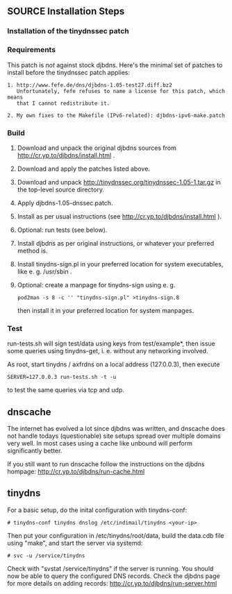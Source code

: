 ## SOURCE Installation Steps

### Installation of the tinydnssec patch

### Requirements

This patch is *not* against stock djbdns. Here's the minimal set of patches
to install before the tinydnssec patch applies:

```
1. http://www.fefe.de/dns/djbdns-1.05-test27.diff.bz2
   Unfortunately, fefe refuses to name a license for this patch, which means
   that I cannot redistribute it.

2. My own fixes to the Makefile (IPv6-related): djbdns-ipv6-make.patch
```

### Build

1. Download and unpack the original djbdns sources from
   http://cr.yp.to/djbdns/install.html .
2. Download and apply the patches listed above.
3. Download and unpack http://tinydnssec.org/tinydnssec-1.05-1.tar.gz in
   the top-level source directory.
4. Apply djbdns-1.05-dnssec.patch.
5. Install as per usual instructions (see http://cr.yp.to/djbdns/install.html ).
6. Optional: run tests (see below).
7. Install djbdns as per original instructions, or whatever your preferred
   method is.
8. Install tinydns-sign.pl in your preferred location for system 
   executables, like e. g. /usr/sbin .
9. Optional: create a manpage for tinydns-sign using e. g.

   `pod2man -s 8 -c '' "tinydns-sign.pl" >tinydns-sign.8`

   then install it in your preferred location for system manpages.


### Test

run-tests.sh will sign test/data using keys from test/example*, then issue some queries using tinydns-get, i. e. without any networking involved.

As root, start tinydns / axfrdns on a local address (127.0.0.3), then execute

`SERVER=127.0.0.3 run-tests.sh -t -u`

to test the same queries via tcp and udp.

## dnscache

The internet has evolved a lot since djbdns was written, and dnscache does not handle todays (questionable) site setups spread over multiple domains very well. In most cases using a cache like unbound will perform significantly better.

If you still want to run dnscache follow the instructions on the djbdns hompage: http://cr.yp.to/djbdns/run-cache.html

## tinydns

For a basic setup, do the inital configuration with tinydns-conf:

```
# tinydns-conf tinydns dnslog /etc/indimail/tinydns <your-ip>
```

Then put your configuration in /etc/tinydns/root/data, build the data.cdb file using "make", and start the server via systemd:

`# svc -u /service/tinydns`

Check with "svstat /service/tinydns" if the server is running. You should now be able to query the configured DNS records. Check the djbdns page for more details on adding records: http://cr.yp.to/djbdns/run-server.html
